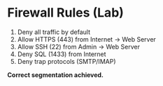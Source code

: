 # Firewall Rules (Lab)

1. Deny all traffic by default
2. Allow HTTPS (443) from Internet → Web Server
3. Allow SSH (22) from Admin → Web Server
4. Deny SQL (1433) from Internet
5. Deny trap protocols (SMTP/IMAP)

**Correct segmentation achieved.**